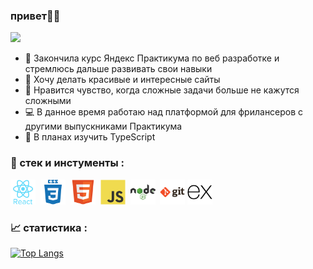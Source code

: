 ### привет✌🏻
<div id="header" align="left">
  <img src="https://media.giphy.com/media/6ib6KPmkeAjDTxMxij/giphy.gif" width="100"/>
</div>

- 📖 Закончила курс Яндекс Практикума по веб разработке и стремлюсь дальше развивать свои навыки
- 🎨 Хочу делать красивые и интересные сайты
- 💪 Нравится чувство, когда сложные задачи больше не кажутся сложными
- 💻 В данное время работаю над платформой для фрилансеров с другими выпускниками Практикума 
- 👀 В планах изучить TypeScript

### 🧰 стек и инстументы :
<div>
  <img src="https://github.com/devicons/devicon/blob/master/icons/react/react-original-wordmark.svg" title="React" alt="React" width="40" height="40"/>&nbsp;
  <img src="https://github.com/devicons/devicon/blob/master/icons/css3/css3-plain-wordmark.svg"  title="CSS3" alt="CSS" width="40" height="40"/>&nbsp;
  <img src="https://github.com/devicons/devicon/blob/master/icons/html5/html5-original.svg" title="HTML5" alt="HTML" width="40" height="40"/>&nbsp;
  <img src="https://github.com/devicons/devicon/blob/master/icons/javascript/javascript-original.svg" title="JavaScript" alt="JavaScript" width="40" height="40"/>&nbsp;
  <img src="https://github.com/devicons/devicon/blob/master/icons/nodejs/nodejs-original-wordmark.svg" title="NodeJS" alt="NodeJS" width="40" height="40"/>&nbsp;
  <img src="https://github.com/devicons/devicon/blob/master/icons/git/git-original-wordmark.svg" title="Git" **alt="Git" width="40" height="40"/>
  <img src="https://github.com/devicons/devicon/blob/master/icons/express/express-original.svg" title="Express" **alt="Express" width="40" height="40"/>
</div>

### 📈  cтатистика :
[![Top Langs](https://github-readme-stats.vercel.app/api/top-langs/?username=alexandraspage)](https://github.com/anuraghazra/github-readme-stats)
